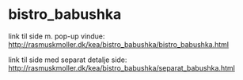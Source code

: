 # bistro_babushka

link til side m. pop-up vindue: http://rasmuskmoller.dk/kea/bistro_babushka/bistro_babushka.html

link til side med separat detalje side: http://rasmuskmoller.dk/kea/bistro_babushka/separat_babushka.html